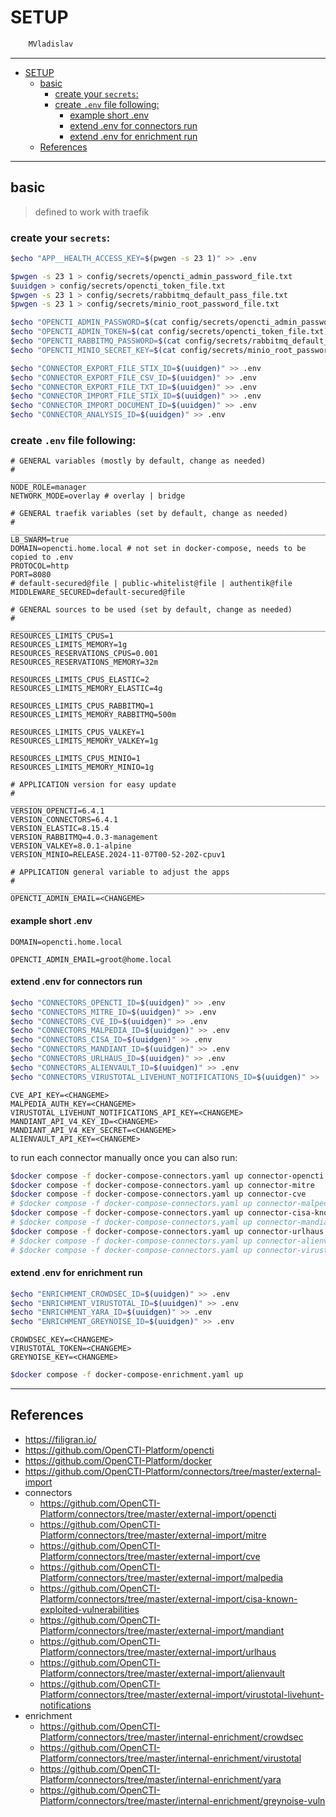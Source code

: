 # SETUP

```sh
    MVladislav
```

---

- [SETUP](#setup)
  - [basic](#basic)
    - [create your `secrets`:](#create-your-secrets)
    - [create `.env` file following:](#create-env-file-following)
      - [example short .env](#example-short-env)
      - [extend .env for connectors run](#extend-env-for-connectors-run)
      - [extend .env for enrichment run](#extend-env-for-enrichment-run)
  - [References](#references)

---

## basic

> defined to work with traefik

### create your `secrets`:

```sh
$echo "APP__HEALTH_ACCESS_KEY=$(pwgen -s 23 1)" >> .env

$pwgen -s 23 1 > config/secrets/opencti_admin_password_file.txt
$uuidgen > config/secrets/opencti_token_file.txt
$pwgen -s 23 1 > config/secrets/rabbitmq_default_pass_file.txt
$pwgen -s 23 1 > config/secrets/minio_root_password_file.txt

$echo "OPENCTI_ADMIN_PASSWORD=$(cat config/secrets/opencti_admin_password_file.txt)" >> .env
$echo "OPENCTI_ADMIN_TOKEN=$(cat config/secrets/opencti_token_file.txt)" >> .env
$echo "OPENCTI_RABBITMQ_PASSWORD=$(cat config/secrets/rabbitmq_default_pass_file.txt)" >> .env
$echo "OPENCTI_MINIO_SECRET_KEY=$(cat config/secrets/minio_root_password_file.txt)" >> .env

$echo "CONNECTOR_EXPORT_FILE_STIX_ID=$(uuidgen)" >> .env
$echo "CONNECTOR_EXPORT_FILE_CSV_ID=$(uuidgen)" >> .env
$echo "CONNECTOR_EXPORT_FILE_TXT_ID=$(uuidgen)" >> .env
$echo "CONNECTOR_IMPORT_FILE_STIX_ID=$(uuidgen)" >> .env
$echo "CONNECTOR_IMPORT_DOCUMENT_ID=$(uuidgen)" >> .env
$echo "CONNECTOR_ANALYSIS_ID=$(uuidgen)" >> .env
```

### create `.env` file following:

```env
# GENERAL variables (mostly by default, change as needed)
# ______________________________________________________________________________
NODE_ROLE=manager
NETWORK_MODE=overlay # overlay | bridge

# GENERAL traefik variables (set by default, change as needed)
# ______________________________________________________________________________
LB_SWARM=true
DOMAIN=opencti.home.local # not set in docker-compose, needs to be copied to .env
PROTOCOL=http
PORT=8080
# default-secured@file | public-whitelist@file | authentik@file
MIDDLEWARE_SECURED=default-secured@file

# GENERAL sources to be used (set by default, change as needed)
# ______________________________________________________________________________
RESOURCES_LIMITS_CPUS=1
RESOURCES_LIMITS_MEMORY=1g
RESOURCES_RESERVATIONS_CPUS=0.001
RESOURCES_RESERVATIONS_MEMORY=32m

RESOURCES_LIMITS_CPUS_ELASTIC=2
RESOURCES_LIMITS_MEMORY_ELASTIC=4g

RESOURCES_LIMITS_CPUS_RABBITMQ=1
RESOURCES_LIMITS_MEMORY_RABBITMQ=500m

RESOURCES_LIMITS_CPUS_VALKEY=1
RESOURCES_LIMITS_MEMORY_VALKEY=1g

RESOURCES_LIMITS_CPUS_MINIO=1
RESOURCES_LIMITS_MEMORY_MINIO=1g

# APPLICATION version for easy update
# ______________________________________________________________________________
VERSION_OPENCTI=6.4.1
VERSION_CONNECTORS=6.4.1
VERSION_ELASTIC=8.15.4
VERSION_RABBITMQ=4.0.3-management
VERSION_VALKEY=8.0.1-alpine
VERSION_MINIO=RELEASE.2024-11-07T00-52-20Z-cpuv1

# APPLICATION general variable to adjust the apps
# ______________________________________________________________________________
OPENCTI_ADMIN_EMAIL=<CHANGEME>
```

#### example short .env

```env
DOMAIN=opencti.home.local

OPENCTI_ADMIN_EMAIL=groot@home.local
```

#### extend .env for connectors run

```sh
$echo "CONNECTORS_OPENCTI_ID=$(uuidgen)" >> .env
$echo "CONNECTORS_MITRE_ID=$(uuidgen)" >> .env
$echo "CONNECTORS_CVE_ID=$(uuidgen)" >> .env
$echo "CONNECTORS_MALPEDIA_ID=$(uuidgen)" >> .env
$echo "CONNECTORS_CISA_ID=$(uuidgen)" >> .env
$echo "CONNECTORS_MANDIANT_ID=$(uuidgen)" >> .env
$echo "CONNECTORS_URLHAUS_ID=$(uuidgen)" >> .env
$echo "CONNECTORS_ALIENVAULT_ID=$(uuidgen)" >> .env
$echo "CONNECTORS_VIRUSTOTAL_LIVEHUNT_NOTIFICATIONS_ID=$(uuidgen)" >> .env
```

```env
CVE_API_KEY=<CHANGEME>
MALPEDIA_AUTH_KEY=<CHANGEME>
VIRUSTOTAL_LIVEHUNT_NOTIFICATIONS_API_KEY=<CHANGEME>
MANDIANT_API_V4_KEY_ID=<CHANGEME>
MANDIANT_API_V4_KEY_SECRET=<CHANGEME>
ALIENVAULT_API_KEY=<CHANGEME>
```

to run each connector manually once you can also run:

```sh
$docker compose -f docker-compose-connectors.yaml up connector-opencti
$docker compose -f docker-compose-connectors.yaml up connector-mitre
$docker compose -f docker-compose-connectors.yaml up connector-cve
# $docker compose -f docker-compose-connectors.yaml up connector-malpedia
$docker compose -f docker-compose-connectors.yaml up connector-cisa-known-exploited-vulnerabilities
# $docker compose -f docker-compose-connectors.yaml up connector-mandiant
$docker compose -f docker-compose-connectors.yaml up connector-urlhaus
# $docker compose -f docker-compose-connectors.yaml up connector-alienvault
# $docker compose -f docker-compose-connectors.yaml up connector-virustotal-livehunt-notifications
```

#### extend .env for enrichment run

```sh
$echo "ENRICHMENT_CROWDSEC_ID=$(uuidgen)" >> .env
$echo "ENRICHMENT_VIRUSTOTAL_ID=$(uuidgen)" >> .env
$echo "ENRICHMENT_YARA_ID=$(uuidgen)" >> .env
$echo "ENRICHMENT_GREYNOISE_ID=$(uuidgen)" >> .env
```

```env
CROWDSEC_KEY=<CHANGEME>
VIRUSTOTAL_TOKEN=<CHANGEME>
GREYNOISE_KEY=<CHANGEME>
```

```sh
$docker compose -f docker-compose-enrichment.yaml up
```

---

## References

- <https://filigran.io/>
- <https://github.com/OpenCTI-Platform/opencti>
- <https://github.com/OpenCTI-Platform/docker>
- <https://github.com/OpenCTI-Platform/connectors/tree/master/external-import>
- connectors
  - <https://github.com/OpenCTI-Platform/connectors/tree/master/external-import/opencti>
  - <https://github.com/OpenCTI-Platform/connectors/tree/master/external-import/mitre>
  - <https://github.com/OpenCTI-Platform/connectors/tree/master/external-import/cve>
  - <https://github.com/OpenCTI-Platform/connectors/tree/master/external-import/malpedia>
  - <https://github.com/OpenCTI-Platform/connectors/tree/master/external-import/cisa-known-exploited-vulnerabilities>
  - <https://github.com/OpenCTI-Platform/connectors/tree/master/external-import/mandiant>
  - <https://github.com/OpenCTI-Platform/connectors/tree/master/external-import/urlhaus>
  - <https://github.com/OpenCTI-Platform/connectors/tree/master/external-import/alienvault>
  - <https://github.com/OpenCTI-Platform/connectors/tree/master/external-import/virustotal-livehunt-notifications>
- enrichment
  - <https://github.com/OpenCTI-Platform/connectors/tree/master/internal-enrichment/crowdsec>
  - <https://github.com/OpenCTI-Platform/connectors/tree/master/internal-enrichment/virustotal>
  - <https://github.com/OpenCTI-Platform/connectors/tree/master/internal-enrichment/yara>
  - <https://github.com/OpenCTI-Platform/connectors/tree/master/internal-enrichment/greynoise-vuln>

